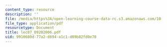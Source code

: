 ```yaml
---
content_type: resource
description: ''
file: /media/https%3A/open-learning-course-data-rc.s3.amazonaws.com/10-569-synthesis-of-polymers-fall-2006/9910680d77a2d694a1c1d89b82fd0e70_lec07_09202006.pdf
file_type: application/pdf
resourcetype: Document
title: lec07_09202006.pdf
uid: 9910680d-77a2-d694-a1c1-d89b82fd0e70
---
```

